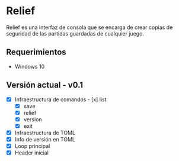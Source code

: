 # Relief

Relief es una interfaz de consola que se encarga de crear copias de seguridad de las partidas guardadas de cualquier juego.

## Requerimientos
  - Windows 10

## Versión actual - v0.1
  - [x]  Infraestructura de comandos
    - [x]  list
	  - [x]  save
	  - [x]  relief
	  - [x]  version
	  - [x]  exit
  - [x]  Infraestructura de TOML
  - [x]  Info de versión en TOML
  - [x]  Loop principal
  - [x]  Header inicial
